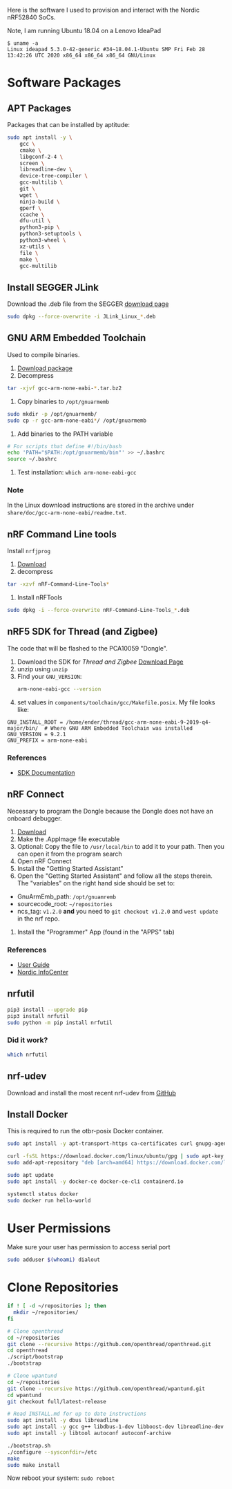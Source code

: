 Here is the software I used to provision and interact with the Nordic nRF52840 SoCs.

Note, I am running Ubuntu 18.04 on a Lenovo IdeaPad
```
$ uname -a
Linux ideapad 5.3.0-42-generic #34~18.04.1-Ubuntu SMP Fri Feb 28 13:42:26 UTC 2020 x86_64 x86_64 x86_64 GNU/Linux
```


# Software Packages

## APT Packages
Packages that can be installed by aptitude:

```bash
sudo apt install -y \
    gcc \
    cmake \
    libgconf-2-4 \
    screen \
    libreadline-dev \
    device-tree-compiler \
    gcc-multilib \
    git \
    wget \
    ninja-build \
    gperf \
    ccache \
    dfu-util \
    python3-pip \
    python3-setuptools \
    python3-wheel \
    xz-utils \
    file \
    make \
    gcc-multilib
```


## Install SEGGER JLink
Download the .deb file from the SEGGER [download page](https://www.segger.com/downloads/jlink/#J-LinkSoftwareAndDocumentationPack)
```bash
sudo dpkg --force-overwrite -i JLink_Linux_*.deb
```


## GNU ARM Embedded Toolchain
Used to compile binaries.
1. [Download package](https://developer.arm.com/tools-and-software/open-source-software/developer-tools/gnu-toolchain/gnu-rm/downloads)
1. Decompress
  ```bash
  tar -xjvf gcc-arm-none-eabi-*.tar.bz2
  ```
1. Copy binaries to `/opt/gnuarmemb`
  ```bash
  sudo mkdir -p /opt/gnuarmemb/
  sudo cp -r gcc-arm-none-eabi*/ /opt/gnuarmemb
  ```
1. Add binaries to the PATH variable
  ```bash
  # For scripts that define #!/bin/bash
  echo 'PATH="$PATH:/opt/gnuarmemb/bin"' >> ~/.bashrc
  source ~/.bashrc
  ```
1. Test installation: `which arm-none-eabi-gcc`

### Note
In the Linux download instructions are stored in the archive under `share/doc/gcc-arm-none-eabi/readme.txt`.


## nRF Command Line tools
Install `nrfjprog`
1. [Download](https://www.nordicsemi.com/Software-and-tools/Development-Tools/nRF-Command-Line-Tools/Download#infotabs)
1. decompress
  ```bash
  tar -xzvf nRF-Command-Line-Tools*
  ```
1. Install nRFTools
  ```bash
  sudo dpkg -i --force-overwrite nRF-Command-Line-Tools_*.deb
  ```


## nRF5 SDK for Thread (and Zigbee)
The code that will be flashed to the PCA10059 "Dongle".
1. Download the SDK for *Thread and Zigbee* [Download Page](https://www.nordicsemi.com/Software-and-Tools/Software/nRF5-SDK-for-Thread-and-Zigbee/Download#infotabs)
1. unzip using `unzip`
1. Find your `GNU_VERSION`:
    ```bash
    arm-none-eabi-gcc --version
    ```
1. set values in `components/toolchain/gcc/Makefile.posix`. My file looks like:
```
GNU_INSTALL_ROOT = /home/ender/thread/gcc-arm-none-eabi-9-2019-q4-major/bin/  # Where GNU ARM Embedded Toolchain was installed
GNU_VERSION = 9.2.1
GNU_PREFIX = arm-none-eabi
```

### References
- [SDK Documentation](https://infocenter.nordicsemi.com/topic/struct_sdk/struct/sdk_thread_zigbee_latest.html)


## nRF Connect
Necessary to program the Dongle because the Dongle does not have an onboard debugger.

1. [Download](https://www.nordicsemi.com/Software-and-Tools/Development-Tools/nRF-Connect-for-desktop)
1. Make the .AppImage file executable
1. Optional: Copy the file to `/usr/local/bin` to add it to your path. Then you can open it from the program search
1. Open nRF Connect
1. Install the "Getting Started Assistant"
1. Open the "Getting Started Assistant" and follow all the steps therein.
The "variables" on the right hand side should be set to:
  - GnuArmEmb_path: `/opt/gnuamremb`
  - sourcecode_root: `~/repositories`
  - ncs_tag: `v1.2.0` **and** you need to `git checkout v1.2.0` and `west update` in the nrf repo.
1. Install the "Programmer" App (found in the "APPS" tab)


### References
- [User Guide](https://infocenter.nordicsemi.com/pdf/nRF_Connect_Programmer_User_Guide_v1.1.pdf)
- [Nordic InfoCenter](https://infocenter.nordicsemi.com/topic/ug_nc_programmer/UG/nrf_connect_programmer/ncp_introduction.html)


## nrfutil
```bash
pip3 install --upgrade pip
pip3 install nrfutil
sudo python -m pip install nrfutil
```

### Did it work?
```bash
which nrfutil
```


## nrf-udev
Download and install the most recent nrf-udev from [GitHub](https://github.com/nordicsemiconductor/nrf-udev/releases)


## Install Docker
This is required to run the otbr-posix Docker container.
```bash
sudo apt install -y apt-transport-https ca-certificates curl gnupg-agent software-properties-common

curl -fsSL https://download.docker.com/linux/ubuntu/gpg | sudo apt-key add -
sudo add-apt-repository "deb [arch=amd64] https://download.docker.com/linux/ubuntu $(lsb_release -cs) stable"

sudo apt update
sudo apt install -y docker-ce docker-ce-cli containerd.io

systemctl status docker
sudo docker run hello-world
```



# User Permissions
Make sure your user has permission to access serial port
```bash
sudo adduser $(whoami) dialout
```



# Clone Repositories
```bash
if ! [ -d ~/repositories ]; then
  mkdir ~/repositories/
fi

# Clone openthread
cd ~/repositories
git clone --recursive https://github.com/openthread/openthread.git
cd openthread
./script/bootstrap
./bootstrap

# Clone wpantund
cd ~/repositories
git clone --recursive https://github.com/openthread/wpantund.git
cd wpantund
git checkout full/latest-release

# Read INSTALL.md for up to date instructions
sudo apt install -y dbus libreadline
sudo apt install -y gcc g++ libdbus-1-dev libboost-dev libreadline-dev
sudo apt install -y libtool autoconf autoconf-archive

./bootstrap.sh
./configure --sysconfdir=/etc
make
sudo make install
```
Now reboot your system: `sudo reboot`
